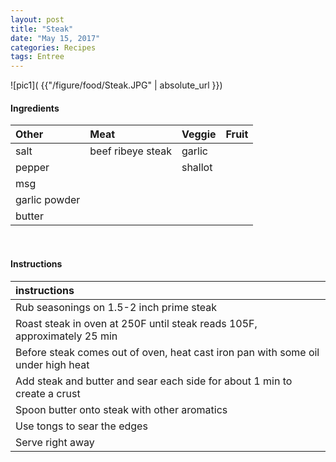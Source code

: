 ```yaml
---
layout: post
title: "Steak"
date: "May 15, 2017"
categories: Recipes
tags: Entree
---
```




![pic1]( {{"/figure/food/Steak.JPG" | absolute_url }})




#### Ingredients

<table class = "presenttab">
 <thead>
  <tr>
   <th style="text-align:left;"> Other </th>
   <th style="text-align:left;"> Meat </th>
   <th style="text-align:left;"> Veggie </th>
   <th style="text-align:left;"> Fruit </th>
  </tr>
 </thead>
<tbody>
  <tr>
   <td style="text-align:left;"> salt </td>
   <td style="text-align:left;"> beef ribeye steak </td>
   <td style="text-align:left;"> garlic </td>
   <td style="text-align:left;">  </td>
  </tr>
  <tr>
   <td style="text-align:left;"> pepper </td>
   <td style="text-align:left;">  </td>
   <td style="text-align:left;"> shallot </td>
   <td style="text-align:left;">  </td>
  </tr>
  <tr>
   <td style="text-align:left;"> msg </td>
   <td style="text-align:left;">  </td>
   <td style="text-align:left;">  </td>
   <td style="text-align:left;">  </td>
  </tr>
  <tr>
   <td style="text-align:left;"> garlic powder </td>
   <td style="text-align:left;">  </td>
   <td style="text-align:left;">  </td>
   <td style="text-align:left;">  </td>
  </tr>
  <tr>
   <td style="text-align:left;"> butter </td>
   <td style="text-align:left;">  </td>
   <td style="text-align:left;">  </td>
   <td style="text-align:left;">  </td>
  </tr>
</tbody>
</table>

<br>

#### Instructions

<table class = "presenttabnoh">
 <thead>
  <tr>
   <th style="text-align:left;"> instructions </th>
  </tr>
 </thead>
<tbody>
  <tr>
   <td style="text-align:left;"> Rub seasonings on 1.5-2 inch prime steak </td>
  </tr>
  <tr>
   <td style="text-align:left;"> Roast steak in oven at 250F until steak reads 105F, approximately 25 min </td>
  </tr>
  <tr>
   <td style="text-align:left;"> Before steak comes out of oven, heat cast iron pan with some oil under high heat </td>
  </tr>
  <tr>
   <td style="text-align:left;"> Add steak and butter and sear each side for about 1 min to create a crust </td>
  </tr>
  <tr>
   <td style="text-align:left;"> Spoon butter onto steak with other aromatics </td>
  </tr>
  <tr>
   <td style="text-align:left;"> Use tongs to sear the edges </td>
  </tr>
  <tr>
   <td style="text-align:left;"> Serve right away </td>
  </tr>
</tbody>
</table>

